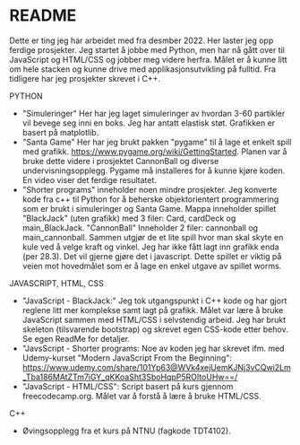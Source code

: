 # README
Dette er ting jeg har arbeidet med fra desmber 2022. Her laster jeg opp ferdige prosjekter. Jeg startet å jobbe med Python, men har nå gått over til JavaScript og HTML/CSS og jobber meg videre herfra. Målet er å kunne litt om hele stacken og kunne drive med applikasjonsutvikling på fulltid. Fra tidligere har jeg prosjekter skrevet i C++.

PYTHON

- "Simuleringer" Her har jeg laget simuleringer av hvordan 3-60 partikler vil bevege seg inni en boks. Jeg har antatt elastisk støt. Grafikken er basert på matplotlib.
- "Santa Game" Her har jeg brukt pakken "pygame" til å lage et enkelt spill med grafikk. https://www.pygame.org/wiki/GettingStarted. Planen var å bruke dette videre i prosjektet CannonBall og diverse undervisningsopplegg. Pygame må installeres for å kunne kjøre koden. En video viser det ferdige resultatet.
- "Shorter programs" inneholder noen mindre prosjekter. Jeg konverte kode fra c++ til Python for å beherske objektorientert programmering som er brukt i simuleringer og Santa Game. Mappa inneholder spillet "BlackJack" (uten grafikk) med 3 filer: Card, cardDeck og main_BlackJack. "CannonBall" Inneholder 2 filer: cannonball og main_cannonball. Sammen utgjør de et lite spill hvor man skal skyte en kule ved å velge kraft og vinkel. Jeg har ikke fått lagt inn grafikk enda (per 28.3). Det vil gjerne gjøre det i javascript. Dette spillet er viktig på veien mot hovedmålet som er å lage en enkel utgave av spillet worms.

JAVASCRIPT, HTML, CSS

- "JavaScript - BlackJack:" Jeg tok utgangspunkt i C++ kode og har gjort reglene litt mer komplekse samt lagt på grafikk. Målet var lære å bruke JavaScript sammen med HTML/CSS i selvstendig arbeid. Jeg har brukt skeleton (tilsvarende bootstrap) og skrevet egen CSS-kode etter behov. Se egen ReadMe for detaljer. 
- "JavsScript - Shorter programs: Noe av koden jeg har skrevet ifm. med Udemy-kurset "Modern JavaScript From the Beginning": https://www.udemy.com/share/101Yp63@WVk4xejUemKJNj3vCQwi2Lm_Tba186MAtZTm7iGY_qKKoaSht3SboHqpP5ROItoUHw==/
- "JavaScript - HTML/CSS": Script basert på kurs gjennom freecodecamp.org. Målet var å forstå å lære å bruke HTML/CSS.

C++

- Øvingsopplegg fra et kurs på NTNU (fagkode TDT4102).
